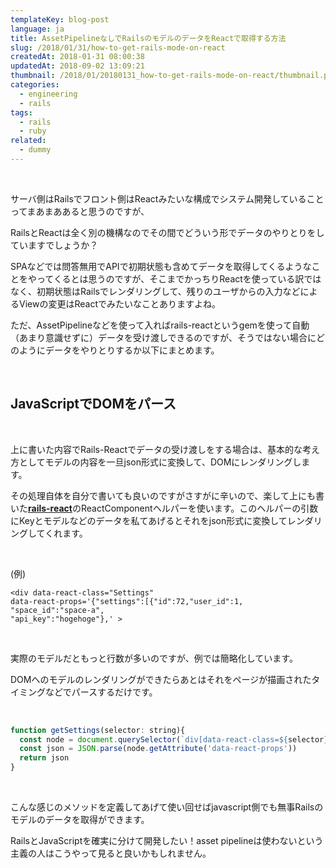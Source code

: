 ```yaml
---
templateKey: blog-post
language: ja
title: AssetPipelineなしでRailsのモデルのデータをReactで取得する方法
slug: /2018/01/31/how-to-get-rails-mode-on-react
createdAt: 2018-01-31 08:00:38
updatedAt: 2018-09-02 13:09:21
thumbnail: /2018/01/20180131_how-to-get-rails-mode-on-react/thumbnail.png
categories:
  - engineering
  - rails
tags:
  - rails
  - ruby
related:
  - dummy
---
```


&nbsp;

サーバ側はRailsでフロント側はReactみたいな構成でシステム開発していることってまあまああると思うのですが、

RailsとReactは全く別の機構なのでその間でどういう形でデータのやりとりをしていますでしょうか？

SPAなどでは問答無用でAPIで初期状態も含めてデータを取得してくるようなことをやってくるとは思うのですが、そこまでかっちりReactを使っている訳ではなく、初期状態はRailsでレンダリングして、残りのユーザからの入力などによるViewの変更はReactでみたいなことありますよね。

ただ、AssetPipelineなどを使って入ればrails-reactというgemを使って自動（あまり意識せずに）データを受け渡しできるのですが、そうではない場合にどのようにデータをやりとりするか以下にまとめます。

&nbsp;

<div class="adsense"></div>
<h2>JavaScriptでDOMをパース</h2>
&nbsp;

上に書いた内容でRails-Reactでデータの受け渡しをする場合は、基本的な考え方としてモデルの内容を一旦json形式に変換して、DOMにレンダリングします。

その処理自体を自分で書いても良いのですがさすがに辛いので、楽して上にも書いた<a href="https://github.com/reactjs/react-rails"><strong>rails-react</strong></a>のReactComponentヘルパーを使います。このヘルパーの引数にKeyとモデルなどのデータを私てあげるとそれをjson形式に変換してレンダリングしてくれます。

&nbsp;

(例)
```markup
<div data-react-class="Settings"
data-react-props='{"settings":[{"id":72,"user_id":1,
"space_id":"space-a",
"api_key":"hogehoge"},' >
```
&nbsp;

実際のモデルだともっと行数が多いのですが、例では簡略化しています。

DOMへのモデルのレンダリングができたらあとはそれをページが描画されたタイミングなどでパースするだけです。

&nbsp;
```javascript
function getSettings(selector: string){
  const node = document.querySelector(`div[data-react-class=${selector}]`)
  const json = JSON.parse(node.getAttribute('data-react-props'))
  return json
}
```
&nbsp;

こんな感じのメソッドを定義してあげて使い回せばjavascript側でも無事Railsのモデルのデータを取得ができます。

RailsとJavaScriptを確実に分けて開発したい！asset pipelineは使わないという主義の人はこうやって見ると良いかもしれません。

<div class="after-article"></div>
